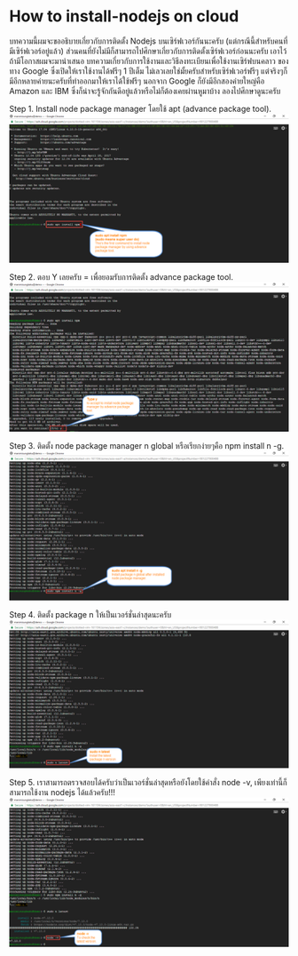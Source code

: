 # How to install-nodejs on cloud

บทความนี้ผมจะขออธิบายเกี่ยวกับการติดตั้ง Nodejs บนเซิร์ฟเวอร์กันนะครับ (แต่กรณีนี้สำหรับคนที่มีเซิร์ฟเวอร์อยู่แล้ว) ส่วนคนที่ยังไม่มีก็สามารถไปศึกษาเกี่ยวกับการติดตั้งเซิร์ฟเวอร์ก่อนนะครับ เอาไว้ถ้ามีโอกาสผมจะมานำเสนอ บทความเกี่ยวกับการใช้งานและวิธีลงทะเบียนเพื่อใช้งานเซิร์ฟบนคลาว ของทาง Google ซึ่งเปิดให้เราใช้งานได้ฟรีๆ 1 ปีเต็ม ไม่เลวเลยใช่มั้ยครับสำหรับเซิร์ฟเวอร์ฟรีๆ แต่จริงๆก็มีอีกหลายค่ายนะครับที่ทำออกมาให้เราได้ใช้ฟรีๆ นอกจาก Google ก็ยังมีอีกสองค่ายใหญ่คือ Amazon และ IBM ซึ่งก็น่าจะรู้จักกันดีอยู่แล้วหรือไม่ก็ต้องเคยผ่านหูมาบ้าง ลองไปศึกษาดูนะครับ

Step 1.
Install node package manager โดยใช้ apt (advance package tool).
![](https://raw.githubusercontent.com/sermsaksukprasert/install-nodejs/master/1.png)

Step 2.
ตอบ Y เลยครับ = เพื่อยอมรับการติดตั้ง advance package tool.
![](https://raw.githubusercontent.com/sermsaksukprasert/install-nodejs/master/2.png)

Step 3.
ติดตั้ง node package manager n global หรือเรียกง่ายๆคือ npm install n -g.
![](https://raw.githubusercontent.com/sermsaksukprasert/install-nodejs/master/3.png)

Step 4.
ติดตั้ง package n ให้เป็นเวอร์ชั่นล่าสุดนะครับ
![](https://raw.githubusercontent.com/sermsaksukprasert/install-nodejs/master/4.png)

Step 5.
เราสามารถตรวจสอบได้ครับว่าเป็นเวอร์ชั่นล่าสุดหรือยังโดยใช้คำสั่ง node -v, เพียงเท่านี้ก็สามารถใช้งาน nodejs ได้แล้วครับ!!!
![](https://raw.githubusercontent.com/sermsaksukprasert/install-nodejs/master/5.png)
